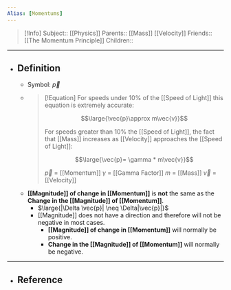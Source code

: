 ```yaml
---
Alias: [Momentums]
---
```

> [!Info]
> Subject:: [[Physics]]
> Parents:: [[Mass]] [[Velocity]]
> Friends:: [[The Momentum Principle]]
> Children:: 
---
- ## Definition
	- Symbol: $\vec{p}$
	- > [!Equation]
	  >For speeds under 10% of the [[Speed of Light]] this equation is extremely accurate: 
	  > 
	  > $$\large{\vec{p}\approx m\vec{v}}$$
	  > 
	  > For speeds greater than 10% the [[Speed of Light]], the fact that [[Mass]] increases as [[Velocity]] approaches the [[Speed of Light]]:
	  > 
	  > $$\large{\vec{p}= \gamma * m\vec{v}}$$
	  > 
	  > $\vec{p}$ = [[Momentum]]
	  > $\gamma$ = [[Gamma Factor]]
	  > $m$ = [[Mass]]
	  > $\vec{v}$ = [[Velocity]]
	- **[[Magnitude]] of change in [[Momentum]]** is **not** the same as the **Change in the [[Magnitude]] of [[Momentum]]**.
		- $\large{|\Delta \vec{p}| \neq \Delta|\vec{p}|}$
		- [[Magnitude]] does not have a direction and therefore will not be negative in most cases. 
			- **[[Magnitude]] of change in [[Momentum]]** will normally be positive.
			- **Change in the [[Magnitude]] of [[Momentum]]** will normally be negative.
---
- ## Reference